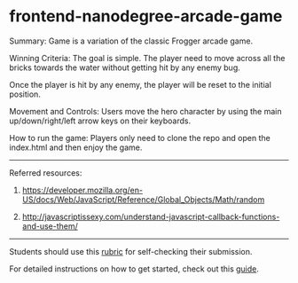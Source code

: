 frontend-nanodegree-arcade-game
===============================

Summary: Game is a variation of the classic Frogger arcade game.

Winning Criteria: The goal is simple. The player need to move across all the bricks towards the water without getting hit by any enemy bug.

Once the player is hit by any enemy, the player will be reset to the initial position.

Movement and Controls: Users move the hero character by using the main up/down/right/left arrow keys on their keyboards.

How to run the game: Players only need to clone the repo and open the index.html and then enjoy the game.

***
Referred resources:


1. https://developer.mozilla.org/en-US/docs/Web/JavaScript/Reference/Global_Objects/Math/random

2. http://javascriptissexy.com/understand-javascript-callback-functions-and-use-them/

***

Students should use this [rubric](https://www.udacity.com/course/viewer/#!/c-nd001/l-2696458597/m-2687128535) for self-checking their submission.

For detailed instructions on how to get started, check out this [guide](https://docs.google.com/document/d/1v01aScPjSWCCWQLIpFqvg3-vXLH2e8_SZQKC8jNO0Dc/pub?embedded=true).
